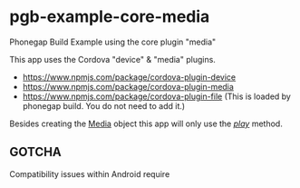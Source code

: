# pgb-example-core-media
Phonegap Build Example using the core plugin "media"

This app uses the Cordova "device" & "media" plugins.

* https://www.npmjs.com/package/cordova-plugin-device
* https://www.npmjs.com/package/cordova-plugin-media
* https://www.npmjs.com/package/cordova-plugin-file (This is loaded by phonegap build. You do not need to add it.)

Besides creating the [Media](https://www.npmjs.com/package/cordova-plugin-media#media) object this app will only use the *[play](https://www.npmjs.com/package/cordova-plugin-media#mediaplay)* method.

## GOTCHA

Compatibility issues within Android require 
<preference name="phonegap-version" value="cli-7.1.0" />

